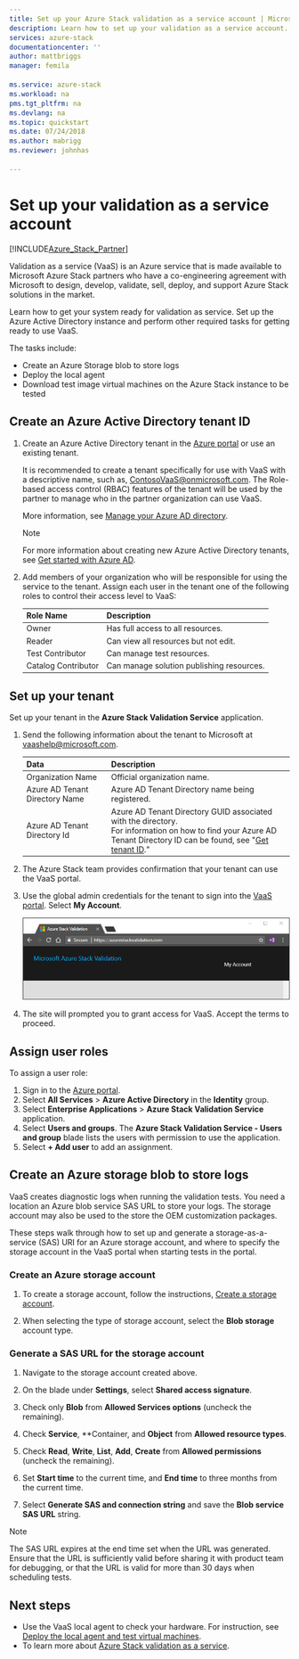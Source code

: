 ```yaml
---
title: Set up your Azure Stack validation as a service account | Microsoft Docs
description: Learn how to set up your validation as a service account.
services: azure-stack
documentationcenter: ''
author: mattbriggs
manager: femila

ms.service: azure-stack
ms.workload: na
pms.tgt_pltfrm: na
ms.devlang: na
ms.topic: quickstart
ms.date: 07/24/2018
ms.author: mabrigg
ms.reviewer: johnhas

---
```


# Set up your validation as a service account

[!INCLUDE[Azure_Stack_Partner](./includes/azure-stack-partner-appliesto.md)]

Validation as a service (VaaS) is an Azure service that is made available to Microsoft Azure Stack partners who have a co-engineering agreement with Microsoft to design, develop, validate, sell, deploy, and support Azure Stack solutions in the market.

Learn how to get your system ready for validation as service. Set up the Azure Active Directory instance and perform other required tasks for getting ready to use VaaS. 

The tasks include:

- Create an Azure Storage blob to store logs
- Deploy the local agent
- Download test image virtual machines on the Azure Stack instance to be tested

## Create an Azure Active Directory tenant ID

1. Create an Azure Active Directory tenant in the [Azure portal](https://portal.azure.com) or use an existing tenant.

    It is recommended to create a tenant specifically for use with VaaS with a descriptive name, such as, ContosoVaaS@onmicrosoft.com. The Role-based access control (RBAC) features of the tenant will be used by the partner to manage who in the partner organization can use VaaS.  
    
    More information, see [Manage your Azure AD directory](https://docs.microsoft.com/azure/active-directory/active-directory-administer).

    > [!Note]  
    > For more information about creating new Azure Active Directory tenants, see [Get started with Azure AD](https://docs.microsoft.com/azure/active-directory/get-started-azure-ad).

2. Add members of your organization who will be responsible for using the service to the tenant. Assign each user in the tenant one of the following roles to control their access level to VaaS:

    | Role Name | Description |
    |---------------------|------------------------------------------|
    | Owner | Has full access to all resources. |
    | Reader | Can view all resources but not edit. |
    | Test Contributor | Can manage test resources. |
    | Catalog Contributor | Can manage solution publishing resources. |

## Set up your tenant

Set up your tenant in the **Azure Stack Validation Service** application. 

1. Send the following information about the tenant to Microsoft at vaashelp@microsoft.com.

    | Data | Description |
    |--------------------------------|---------------------------------------------------------------------------------------------|
    | Organization Name | Official organization name. |
    | Azure AD Tenant Directory Name | Azure AD Tenant Directory name being registered. |
    | Azure AD Tenant Directory Id | Azure AD Tenant Directory GUID associated with the directory.<br> For information on how to find your Azure AD Tenant Directory ID can be found, see "[Get tenant ID](https://docs.microsoft.com/azure/azure-resource-manager/resource-group-create-service-principal-portal#get-tenant-id)." |

    

2. The Azure Stack team provides confirmation that your tenant can use the VaaS portal.

3. Use the global admin credentials for the tenant to sign into the [VaaS portal](https://azurestackvalidation.com/
). Select **My Account**.

    ![Sign to the VaaS portal](media/vaas_portalsignin.png)

3. The site will prompted you to grant access for VaaS. Accept the terms to proceed.

## Assign user roles

To assign a user role:

1. Sign in to the [Azure portal](https://portal.azure.com).
2. Select **All Services** > **Azure Active Directory** in the **Identity** group.
3. Select **Enterprise Applications** > **Azure Stack Validation Service** application.
4. Select **Users and groups**. The **Azure Stack Validation Service - Users and group** blade lists the users with permission to use the application.
5. Select **+ Add user** to add an assignment.

## Create an Azure storage blob to store logs

VaaS creates diagnostic logs when running the validation tests. You need a location an Azure blob service SAS URL to store your logs. The storage account may also be used to the store the OEM customization packages.

These steps walk through how to set up and generate a storage-as-a-service (SAS) URI for an Azure storage account, and where to specify the storage account in the VaaS portal when starting tests in the portal.

### Create an Azure storage account

1. To create a storage account, follow the instructions, [Create a storage account](https://docs.microsoft.com/en-us/azure/storage/storage-create-storage-account#create-a-storage-account).

2. When selecting the type of storage account, select the **Blob storage** account type.

### Generate a SAS URL for the storage account

1. Navigate to the storage account created above.

2. On the blade under **Settings**, select **Shared access signature**.

3. Check only **Blob** from **Allowed Services options** (uncheck the remaining).

4. Check **Service**, **Container, and **Object** from **Allowed resource types**.

5. Check **Read**, **Write**, **List**, **Add**, **Create** from **Allowed permissions** (uncheck the remaining).

6. Set **Start time** to the current time, and **End time** to three months from the current time.

7. Select **Generate SAS and connection string** and save the **Blob service SAS URL** string.

> [!Note]  
> The SAS URL expires at the end time set when the URL was generated. Ensure that the URL is sufficiently valid before sharing it with product team for debugging, or that the URL is valid for more than 30 days when scheduling tests.

## Next steps

- Use the VaaS local agent to check your hardware. For instruction, see [Deploy the local agent and test virtual machines](azure-stack-vaas-test-vm.md).
- To learn more about [Azure Stack validation as a service](https://docs.microsoft.com/azure/azure-stack/partner).